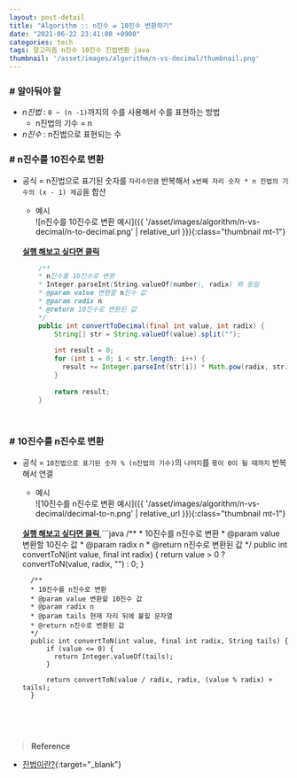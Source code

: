 ```yaml
---
layout: post-detail
title: "Algorithm :: n진수 ⇄ 10진수 변환하기"
date: "2021-06-22 23:41:00 +0900"
categories: tech
tags: 알고리즘 n진수 10진수 진법변환 java
thumbnail: '/asset/images/algorithm/n-vs-decimal/thumbnail.png'
---
```


### # 알아둬야 할
- *n진법* : `0 ~ (n -1)`까지의 수를 사용해서 수를 표현하는 방법
    - n진법의 기수 = n
- *n진수* : n진법으로 표현되는 수


 
### # n진수를 10진수로 변환
- 공식 = n진법으로 표기된 숫자를 `자리수만큼` 반복해서 `x번째 자리 숫자 * n 진법의 기수의 (x - 1) 제곱`을 합산
    - 예시   
    ![n진수를 10진수로 변환 예시]({{ '/asset/images/algorithm/n-vs-decimal/n-to-decimal.png' | relative_url }}){:class="thumbnail mt-1"}

    <br/>
    <a href="https://ideone.com/mdzT5g" target="_blank">
        <strong><i class="fas fa-play-circle"></i> 실행 해보고 싶다면 클릭</strong>
    </a>
    
    ```java
        /**
        * n진수를 10진수로 변환
        * Integer.parseInt(String.valueOf(number), radix) 와 동일
        * @param value 변환할 n진수 값
        * @param radix n
        * @return 10진수로 변환된 값
        */
        public int convertToDecimal(final int value, int radix) {
            String[] str = String.valueOf(value).split("");
            
            int result = 0;
            for (int i = 0; i < str.length; i++) {
              result += Integer.parseInt(str[i]) * Math.pow(radix, str.length - i - 1);
            }
            
            return result;
        }
    ``` 
<br/>

 
### # 10진수를 n진수로 변환 
- 공식 = `10진법으로 표기된 숫자 % (n진법의 기수)`의 `나머지`를 `몫이 0이 될 때까지` 반복해서 연결

    - 예시   
    ![10진수를 n진수로 변환 예시]({{ '/asset/images/algorithm/n-vs-decimal/decimal-to-n.png' | relative_url }}){:class="thumbnail mt-1"}


    <br/>
    <a href="https://ideone.com/KHp5aW" target="_blank">
        <strong><i class="fas fa-play-circle"></i> 실행 해보고 싶다면 클릭</strong>
    </a>
    ```java
        /**
        * 10진수를 n진수로 변환
        * @param value 변환할 10진수 값
        * @param radix n
        * @return n진수로 변환된 값
        */
        public int convertToN(int value, final int radix) {
            return value > 0 ? convertToN(value, radix, "") : 0;
        }
        
        /**
        * 10진수를 n진수로 변환
        * @param value 변환할 10진수 값
        * @param radix n
        * @param tails 현재 자리 뒤에 붙힐 문자열
        * @return n진수로 변환된 값
        */
        public int convertToN(int value, final int radix, String tails) {
            if (value <= 0) {
              return Integer.valueOf(tails);
            }
            
            return convertToN(value / radix, radix, (value % radix) + tails);
        }
    ```
<br/>
<br/>


> **Reference**
- [진법이란?](https://namu.wiki/w/%EC%A7%84%EB%B2%95){:target="_blank"} 

